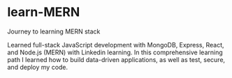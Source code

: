 # learn-MERN
 Journey to learning MERN stack


Learned full-stack JavaScript development with MongoDB, Express, React, and Node.js (MERN) with Linkedin learning. 
In this comprehensive learning path I learned how to build data-driven applications, as well as test, secure, and deploy my code. 
